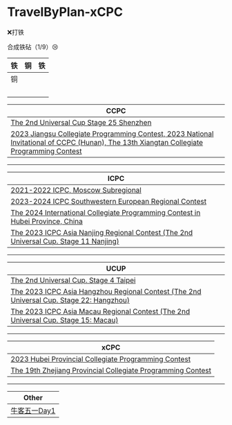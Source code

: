 # TravelByPlan-xCPC

❌打铁

合成铁砧（1/9）😢

| 铁 | 铜 | 铁 |
| --- | --- | --- |
| 铜 | 　 | 　 |
| 　 | 　 | 　 |

| CCPC |
| --- |
| [The 2nd Universal Cup Stage 25 Shenzhen](https://qoj.ac/contest/1540) |
| [2023 Jiangsu Collegiate Programming Contest, 2023 National Invitational of CCPC (Hunan), The 13th Xiangtan Collegiate Programming Contest](https://codeforces.com/gym/104396) |

----

| ICPC |
| --- |
| [2021-2022 ICPC, Moscow Subregional](https://codeforces.com/gym/104848) |
| [2023-2024 ICPC Southwestern European Regional Contest](https://codeforces.com/gym/104945) |
| [The 2024 International Collegiate Programming Contest in Hubei Province, China](https://codeforces.com/gym/105139) |
| [The 2023 ICPC Asia Nanjing Regional Contest (The 2nd Universal Cup. Stage 11 Nanjing)](https://codeforces.com/gym/104821) |

----

| UCUP |
| --- |
| [The 2nd Universal Cup. Stage 4 Taipei](https://qoj.ac/contest/1382) |
| [The 2023 ICPC Asia Hangzhou Regional Contest (The 2nd Universal Cup. Stage 22: Hangzhou)](https://codeforces.com/gym/104976) |
| [The 2023 ICPC Asia Macau Regional Contest (The 2nd Universal Cup. Stage 15: Macau)](https://codeforces.com/gym/104891) |

----

| xCPC |
| --- |
| [2023 Hubei Provincial Collegiate Programming Contest](https://codeforces.com/gym/104337) |
| [The 19th Zhejiang Provincial Collegiate Programming Contest](https://codeforces.com/gym/103687) |

----

| Other |
| --- |
| [牛客五一Day1](https://ac.nowcoder.com/acm/contest/80186) |
